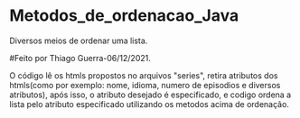 # Metodos_de_ordenacao_Java
Diversos meios de ordenar uma lista. 

#Feito por Thiago Guerra-06/12/2021.

O código lê os htmls propostos no arquivos "series", retira atributos dos htmls(como por exemplo: nome, idioma, numero de episodios e diversos atributos), após isso,
o atributo desejado é especificado, e codigo ordena a lista pelo atributo especificado utilizando os metodos acima de ordenação.
